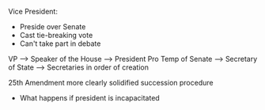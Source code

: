 	
Vice President:
- Preside over Senate
- Cast tie-breaking vote
- Can't take part in debate 

VP --> Speaker of the House --> President Pro Temp of Senate --> Secretary of State --> Secretaries in order of creation 

25th Amendment more clearly solidified succession procedure
- What happens if president is incapacitated
